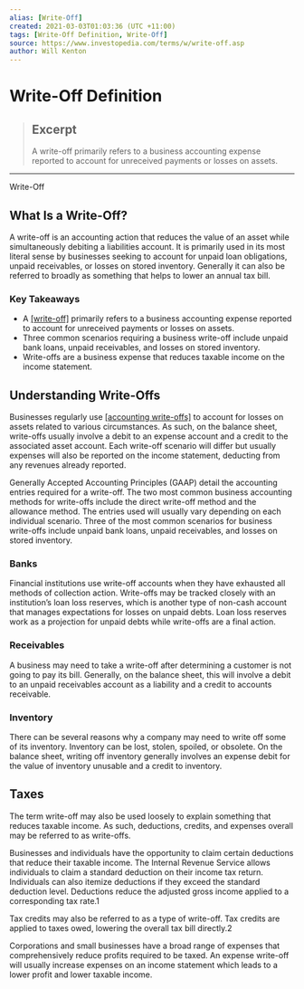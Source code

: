 ```yaml
---
alias: [Write-Off]
created: 2021-03-03T01:03:36 (UTC +11:00)
tags: [Write-Off Definition, Write-Off]
source: https://www.investopedia.com/terms/w/write-off.asp
author: Will Kenton
---
```


# Write-Off Definition

> ## Excerpt
> A write-off primarily refers to a business accounting expense reported to account for unreceived payments or losses on assets.

---

Write-Off
## What Is a Write-Off?

A write-off is an accounting action that reduces the value of an asset while simultaneously debiting a liabilities account. It is primarily used in its most literal sense by businesses seeking to account for unpaid loan obligations, unpaid receivables, or losses on stored inventory. Generally it can also be referred to broadly as something that helps to lower an annual tax bill.

### Key Takeaways

-   A [[write-off]](https://www.investopedia.com/ask/answers/070715/what-difference-between-writeoff-and-writedown.asp) primarily refers to a business accounting expense reported to account for unreceived payments or losses on assets.
-   Three common scenarios requiring a business write-off include unpaid bank loans, unpaid receivables, and losses on stored inventory.
-   Write-offs are a business expense that reduces taxable income on the income statement.

## Understanding Write-Offs

Businesses regularly use [[accounting write-offs]](https://www.accountingtools.com/articles/2017/5/13/write-off) to account for losses on assets related to various circumstances. As such, on the balance sheet, write-offs usually involve a debit to an expense account and a credit to the associated asset account. Each write-off scenario will differ but usually expenses will also be reported on the income statement, deducting from any revenues already reported.

Generally Accepted Accounting Principles (GAAP) detail the accounting entries required for a write-off. The two most common business accounting methods for write-offs include the direct write-off method and the allowance method. The entries used will usually vary depending on each individual scenario. Three of the most common scenarios for business write-offs include unpaid bank loans, unpaid receivables, and losses on stored inventory.

### Banks

Financial institutions use write-off accounts when they have exhausted all methods of collection action. Write-offs may be tracked closely with an institution’s loan loss reserves, which is another type of non-cash account that manages expectations for losses on unpaid debts. Loan loss reserves work as a projection for unpaid debts while write-offs are a final action.

### Receivables

A business may need to take a write-off after determining a customer is not going to pay its bill. Generally, on the balance sheet, this will involve a debit to an unpaid receivables account as a liability and a credit to accounts receivable.

### Inventory

There can be several reasons why a company may need to write off some of its inventory. Inventory can be lost, stolen, spoiled, or obsolete. On the balance sheet, writing off inventory generally involves an expense debit for the value of inventory unusable and a credit to inventory. 

## Taxes

The term write-off may also be used loosely to explain something that reduces taxable income. As such, deductions, credits, and expenses overall may be referred to as write-offs.

Businesses and individuals have the opportunity to claim certain deductions that reduce their taxable income. The Internal Revenue Service allows individuals to claim a standard deduction on their income tax return. Individuals can also itemize deductions if they exceed the standard deduction level. Deductions reduce the adjusted gross income applied to a corresponding tax rate.1

Tax credits may also be referred to as a type of write-off. Tax credits are applied to taxes owed, lowering the overall tax bill directly.2

Corporations and small businesses have a broad range of expenses that comprehensively reduce profits required to be taxed. An expense write-off will usually increase expenses on an income statement which leads to a lower profit and lower taxable income.
